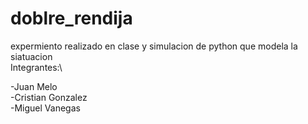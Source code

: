 # doblre_rendija

expermiento realizado en clase y simulacion de python que modela la siatuacion\
Integrantes:\

-Juan Melo \
-Cristian Gonzalez\
-Miguel Vanegas

